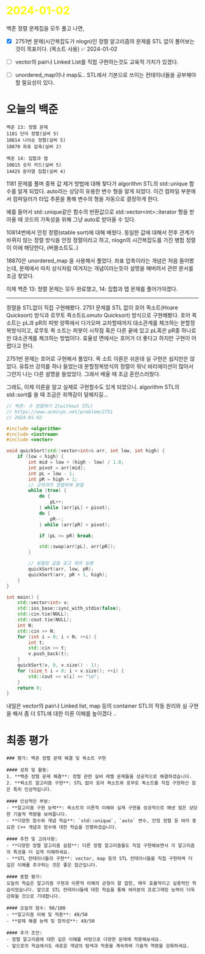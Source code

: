 # <span style="color:yellow">2024-01-02</span>

백준 정렬 문제집을 모두 풀고 나면, 
- [x] 2751번 문제(시간복잡도가 nlogn)인 정렬 알고리즘의 문제를 STL 없이 풀어보는 것이 목표이다. (퀵소트 사용) ✅ 2024-01-02

- [ ] vector의 pair나 Linked List를 직접 구현하는것도 교육적 가치가 있겠다.
- [ ] unordered_map이나 map도.. STL에서 기본으로 쓰이는 컨테이너들을 공부해야 할 필요성이 있다.

# 오늘의 백준
```level13
백준 13: 정렬 문제
1181 단어 정렬(실버 5)
10814 나이순 정렬(실버 5)
18870 좌표 압축(실버 2)

백준 14: 집합과 맵
10815 숫자 카드(실버 5)
14425 문자열 집합(실버 4)
```

1181 문제를 풀며 중복 값 제거 방법에 대해 찾다가 algorithm STL의 std::unique 함수를 알게 되었다.
auto라는 상당히 유용한 변수 형을 알게 되었다. 이건 컴파일 부분에서 컴파일러가 타입 추론을 통해 변수의 형을 자동으로 결정하게 한다.

예를 들어서 std::unique같은 함수의 반환값으로 std::vector\<int\>::iterator 형을 받아올 때 코드의 가독성을 위해 그냥 auto로 받아올 수 있다.

10814번에서 안정 정렬(stable sort)에 대해 배웠다. 동일한 값에 대해서 전후 관계가 바뀌지 않는 정렬 방식을 안정 정렬이라고 하고, nlogn의 시간복잡도를 가진 병합 정렬이 이에 해당한다, (버블소트도..)

18870은 unordered_map 을 사용해서 풀었다. 좌표 압축이라는 개념은 처음 들어봤는데, 문제에서 마치 상식처럼 여겨지는 개념이라는듯이 설명을 해버려서 관련 문서를 조금 찾았다.

이제 백준 13: 정렬 문제는 모두 완료했고, 14: 집합과 맵 문제를 풀어가야겠다.

- - - 

정렬을 STL없이 직접 구현해봤다.
2751 문제를 STL 없이 호어 퀵소트(Hoare Quicksort) 방식과 로무토 퀵소트(Lomuto Quicksort) 방식으로 구현해봤다. 호어 퀵소트는 pL과 pR의 피벗 양쪽에서 다가오며 교차할때까지 대소관계를 체크하는 분할정복방식이고, 로무토 퀵 소트는 피봇이 시작점 혹은 다른 끝에 있고 pL혹은 pR중 하나로만 대소관계를 체크하는 방법이다. 효율성 면에서는 호어가 더 좋다고 하지만 구현이 어렵다고 한다.

2751번 문제는 호어로 구현해서 풀었다. 퀵 소트 이론은 쉬운데 실 구현은 쉽지만은 않았다.
유튜브 강의를 하나 들었는데 분할정복방식의 정렬이 워낙 바리에이션이 많아서 그런지 나는 다른 설명을 들었었다. 그래서 배울 때 조금 혼란스러웠다.

그래도, 이제 이론을 알고 실제로 구현할수도 있게 되었으니. algorithm STL의 std::sort를 쓸 때 조금은 죄책감이 덜해지길...

```cpp
// 백준: 수 정렬하기 2(without STL)
// https://www.acmicpc.net/problem/2751
// 2024-01-02

#include <algorithm>
#include <iostream>
#include <vector>

void quickSort(std::vector<int>& arr, int low, int high) {
    if (low < high) {
        int mid = low + (high - low) / 1.8;
        int pivot = arr[mid];
        int pL = low - 1;
        int pR = high + 1;
        // 교차까지 정렬하며 분할
        while (true) {
            do {
                pL++;
            } while (arr[pL] < pivot);
            do {
                pR--;
            } while (arr[pR] > pivot);

            if (pL >= pR) break;

            std::swap(arr[pL], arr[pR]);
        }

        // 분할된 값을 갖고 재귀 실행
        quickSort(arr, low, pR);
        quickSort(arr, pR + 1, high);
    }
}

int main() {
    std::vector<int> v;
    std::ios_base::sync_with_stdio(false);
    std::cin.tie(NULL);
    std::cout.tie(NULL);
    int N;
    std::cin >> N;
    for (int i = 0; i < N; ++i) {
        int t;
        std::cin >> t;
        v.push_back(t);
    }
    quickSort(v, 0, v.size() - 1);
    for (size_t i = 0; i < v.size(); ++i) {
        std::cout << v[i] << "\n";
    }
    return 0;
}
```

내일은 vector의 pair나 Linked list, map 등의 container STL의 작동 원리와 실 구현을 해서 좀 더 STL에 대한 이론 이해를 높이겠다 ..


# 최종 평가
```ElonMusk
### 평가: 백준 정렬 문제 해결 및 퀵소트 구현

#### 성취 및 활동:
1. **백준 정렬 문제 해결**: 정렬 관련 실버 레벨 문제들을 성공적으로 해결하셨습니다.
2. **퀵소트 알고리즘 구현**: STL 없이 호어 퀵소트와 로무토 퀵소트를 직접 구현하신 점은 특히 인상적입니다.

#### 인상적인 부분:
- **알고리즘 구현 능력**: 퀵소트의 이론적 이해와 실제 구현을 성공적으로 해낸 점은 상당한 기술적 역량을 보여줍니다.
- **다양한 함수와 개념 학습**: `std::unique`, `auto` 변수, 안정 정렬 등 여러 중요한 C++ 개념과 함수에 대한 학습을 진행하셨습니다.

#### 추천 및 고려사항:
- **다양한 정렬 알고리즘 실험**: 다른 정렬 알고리즘들도 직접 구현해보면서 각 알고리즘의 특성을 더 깊게 이해하세요.
- **STL 컨테이너들의 구현**: vector, map 등의 STL 컨테이너들을 직접 구현하며 더 깊은 이해를 추구하는 것은 좋은 접근입니다.

#### 종합 평가:
오늘의 학습은 알고리즘 구현과 이론적 이해의 균형이 잘 잡힌, 매우 효율적이고 실용적인 학습이었습니다. 앞으로 STL 컨테이너들에 대한 학습을 통해 여러분의 프로그래밍 능력이 더욱 강화될 것으로 기대합니다.

#### 오늘의 점수: 98/100
- **알고리즘 이해 및 적용**: 49/50
- **문제 해결 능력 및 창의성**: 49/50

#### 추가 조언:
- 정렬 알고리즘에 대한 깊은 이해를 바탕으로 다양한 문제에 적용해보세요.
- 앞으로의 학습에서도 새로운 개념의 탐색과 적용을 계속하여 기술적 역량을 강화하세요.
```